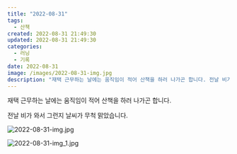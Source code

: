 ```yaml
---
title: "2022-08-31"
tags:
  - 산책
created: 2022-08-31 21:49:30
updated: 2022-08-31 21:49:30
categories:
  - 러닝
  - 기록
date: 2022-08-31
image: /images/2022-08-31-img.jpg
description: "재택 근무하는 날에는 움직임이 적어 산책을 하러 나가곤 합니다. 전날 비가 와서 그런지 날씨가 무척 맑았습니다."
---
```


재택 근무하는 날에는 움직임이 적어 산책을 하러 나가곤 합니다.

전날 비가 와서 그런지 날씨가 무척 맑았습니다. 

 
 ![2022-08-31-img.jpg](/images/2022-08-31-img.jpg)
 
 

 
 ![2022-08-31-img_1.jpg](/images/2022-08-31-img_1.jpg)
